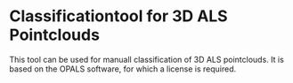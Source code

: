 # Classificationtool for 3D ALS Pointclouds
This tool can be used for manuall classification of 3D ALS pointclouds. It is based on the OPALS software, for which a license is required. 
